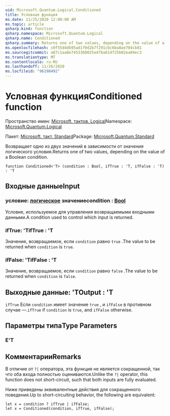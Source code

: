 ```yaml
---
uid: Microsoft.Quantum.Logical.Conditioned
title: Условная функция
ms.date: 11/25/2020 12:00:00 AM
ms.topic: article
qsharp.kind: function
qsharp.namespace: Microsoft.Quantum.Logical
qsharp.name: Conditioned
qsharp.summary: Returns one of two values, depending on the value of a Boolean condition.
ms.openlocfilehash: c0f55d4db95ad1f0d2b7f291cbc6ba8ae704cb81
ms.sourcegitcommit: a87c1aa8e7453360025e47ba614f25b02ea84ec3
ms.translationtype: MT
ms.contentlocale: ru-RU
ms.lasthandoff: 11/26/2020
ms.locfileid: "96198492"
---
```

# <a name="conditioned-function"></a><span data-ttu-id="6737b-102">Условная функция</span><span class="sxs-lookup"><span data-stu-id="6737b-102">Conditioned function</span></span>

<span data-ttu-id="6737b-103">Пространство имен: [Microsoft. тактов. Logical](xref:Microsoft.Quantum.Logical)</span><span class="sxs-lookup"><span data-stu-id="6737b-103">Namespace: [Microsoft.Quantum.Logical](xref:Microsoft.Quantum.Logical)</span></span>

<span data-ttu-id="6737b-104">Пакет: [Microsoft. такт. Standard](https://nuget.org/packages/Microsoft.Quantum.Standard)</span><span class="sxs-lookup"><span data-stu-id="6737b-104">Package: [Microsoft.Quantum.Standard](https://nuget.org/packages/Microsoft.Quantum.Standard)</span></span>


<span data-ttu-id="6737b-105">Возвращает одно из двух значений в зависимости от значения логического условия.</span><span class="sxs-lookup"><span data-stu-id="6737b-105">Returns one of two values, depending on the value of a Boolean condition.</span></span>

```qsharp
function Conditioned<'T> (condition : Bool, ifTrue : 'T, ifFalse : 'T) : 'T
```


## <a name="input"></a><span data-ttu-id="6737b-106">Входные данные</span><span class="sxs-lookup"><span data-stu-id="6737b-106">Input</span></span>

### <a name="condition--bool"></a><span data-ttu-id="6737b-107">условие: [логическое](xref:microsoft.quantum.lang-ref.bool) значение</span><span class="sxs-lookup"><span data-stu-id="6737b-107">condition : [Bool](xref:microsoft.quantum.lang-ref.bool)</span></span>

<span data-ttu-id="6737b-108">Условие, используемое для управления возвращаемыми входными данными.</span><span class="sxs-lookup"><span data-stu-id="6737b-108">A condition used to control which input is returned.</span></span>


### <a name="iftrue--t"></a><span data-ttu-id="6737b-109">ifTrue: 'T</span><span class="sxs-lookup"><span data-stu-id="6737b-109">ifTrue : 'T</span></span>

<span data-ttu-id="6737b-110">Значение, возвращаемое, если `condition` равно `true` .</span><span class="sxs-lookup"><span data-stu-id="6737b-110">The value to be returned when `condition` is `true`.</span></span>


### <a name="iffalse--t"></a><span data-ttu-id="6737b-111">ifFalse: 'T</span><span class="sxs-lookup"><span data-stu-id="6737b-111">ifFalse : 'T</span></span>

<span data-ttu-id="6737b-112">Значение, возвращаемое, если `condition` равно `false` .</span><span class="sxs-lookup"><span data-stu-id="6737b-112">The value to be returned when `condition` is `false`.</span></span>



## <a name="output--t"></a><span data-ttu-id="6737b-113">Выходные данные: 'T</span><span class="sxs-lookup"><span data-stu-id="6737b-113">Output : 'T</span></span>

<span data-ttu-id="6737b-114">`ifTrue` Если `condition` имеет значение `true` , и `ifFalse` в противном случае —.</span><span class="sxs-lookup"><span data-stu-id="6737b-114">`ifTrue` if `condition` is `true`, and `ifFalse` otherwise.</span></span>

## <a name="type-parameters"></a><span data-ttu-id="6737b-115">Параметры типа</span><span class="sxs-lookup"><span data-stu-id="6737b-115">Type Parameters</span></span>

### <a name="t"></a><span data-ttu-id="6737b-116">Е</span><span class="sxs-lookup"><span data-stu-id="6737b-116">'T</span></span>



## <a name="remarks"></a><span data-ttu-id="6737b-117">Комментарии</span><span class="sxs-lookup"><span data-stu-id="6737b-117">Remarks</span></span>

<span data-ttu-id="6737b-118">В отличие от `?|` оператора, эта функция не является сокращенной, так что оба входа полностью оцениваются.</span><span class="sxs-lookup"><span data-stu-id="6737b-118">Unlike the `?|` operator, this function does not short-circuit, such that both inputs are fully evaluated.</span></span>

<span data-ttu-id="6737b-119">Ниже приведены эквивалентные действия для сокращенного поведения.</span><span class="sxs-lookup"><span data-stu-id="6737b-119">Up to short-circuiting behavior, the following are equivalent:</span></span>

```Q#
let x = condition ? ifTrue | ifFalse;
let x = Conditioned(condition, ifTrue, ifFalse);
```